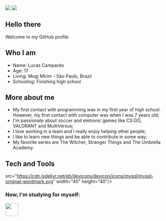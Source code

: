
<a href="https://instagram.com/lukecampardo" target="_blank"><img src="https://img.shields.io/badge/-Instagram-%23E4405F?style=for-the-badge&logo=instagram&logoColor=white" target="_blank"></a>
<a href="https://www.linkedin.com/in/lucascampardo" target="_blank"><img src="https://img.shields.io/badge/-LinkedIn-%230077B5?style=for-the-badge&logo=linkedin&logoColor=white" target="_blank"></a>  


## Hello there
Welcome to my GitHub profile

## Who I am
* Name: Lucas Campardo
* Age: 17
* Living: Mogi Mirim - São Paulo, Brazil
* Schooling: Finishing high school

## More about me
* My first contact with programming was in my first year of high school. However, my first contact with computer was when I was 7 years old;
* I'm passionate about soccer and eletronic games like CS:GO, VALORANT and MultiVersus;
* I love working in a team and I really enjoy helping other people;
* I like to learn new things and be able to contribute in some way;
* My favorite series are The Witcher, Stranger Things and The Umbrella Academy.

## Tech and Tools
src="https://cdn.jsdelivr.net/gh/devicons/devicon/icons/mysql/mysql-original-wordmark.svg" width="40" height="40"/>

### Now, I'm studying for myself:
<img src="https://cdn.jsdelivr.net/gh/devicons/devicon/icons/go/go-original.svg" width="40" height="40"/>
          
